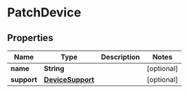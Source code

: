 

# PatchDevice


## Properties

| Name | Type | Description | Notes |
|------------ | ------------- | ------------- | -------------|
|**name** | **String** |  |  [optional] |
|**support** | [**DeviceSupport**](DeviceSupport.md) |  |  [optional] |



